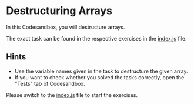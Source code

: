 # Destructuring Arrays

In this Codesandbox, you will destructure arrays.

The exact task can be found in the respective exercises in the [index.js](./index.js) file.

## Hints

- Use the variable names given in the task to destructure the given array.
- If you want to check whether you solved the tasks correctly, open the "Tests" tab of Codesandbox.

Please switch to the [index.js](./index.js) file to start the exercises.
